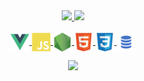 <div align="center">
  <a href="https://github.com/LucasLeitche">
  <img height="180em" src="https://github-readme-stats.vercel.app/api?username=LucasLeitche&show_icons=true&theme=dark&include_all_commits=true&count_private=true"/>
  <img height="180em" src="https://github-readme-stats.vercel.app/api/top-langs/?username=LucasLeitche&layout=compact&langs_count=7&theme=dark"/>
</div>
<div style="display: inline_block" div align="center"><br>
  <img align="center" alt="Lucas Vue" height="30" width="30" src="https://raw.githubusercontent.com/github/explore/80688e429a7d4ef2fca1e82350fe8e3517d3494d/topics/vue/vue.png">
  <img align="center" alt="Lucas JS" height="30" width="30" src="https://raw.githubusercontent.com/devicons/devicon/master/icons/javascript/javascript-plain.svg">
  <img align="center" alt="Lucas Node" height="30" width="30"src="https://raw.githubusercontent.com/github/explore/80688e429a7d4ef2fca1e82350fe8e3517d3494d/topics/nodejs/nodejs.png">
  <img align="center" alt="Lucas Leite-react" height="30" width="30" sr="https://raw.githubusercontent.com/github/explore/80688e429a7d4ef2fca1e82350fe8e3517d3494d/topics/react/react.png
  <img align="center" alt="Lucas Leite-HTML" height="30" width="30" src="https://raw.githubusercontent.com/devicons/devicon/master/icons/html5/html5-original.svg">
  <img align="center" alt="Lucas Leite" height="30" width="30" src="https://raw.githubusercontent.com/devicons/devicon/master/icons/css3/css3-original.svg">
  <img align="center" alt="Lucas PLSQL" height="30" width="30" src="https://raw.githubusercontent.com/github/explore/80688e429a7d4ef2fca1e82350fe8e3517d3494d/topics/sql/sql.png">
</div>

  <p>
  </p>

   
<div align="center"> 
  <a href="https://www.linkedin.com/in/lucasleitche/" target="_blank"><img src="https://img.shields.io/badge/-LinkedIn-%230077B5?style=for-the-badge&logo=linkedin&logoColor=white" target="_blank"></a>
  
</div>
